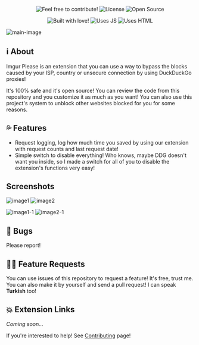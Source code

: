<p align="center">
  <img src="https://img.shields.io/badge/contributions-welcome-brightgreen.svg?style=flat" alt="Feel free to contribute!" />
  <img src="https://camo.githubusercontent.com/d19ab0838f1c52f86c8f7f608f8d14b5d04158e9/68747470733a2f2f696d672e736869656c64732e696f2f62616467652f6c6963656e73652d4d49542d6c69676874677261792e737667" alt="License" data-canonical-src="https://img.shields.io/badge/license-MIT-lightgray.svg">
  <img src="https://badges.frapsoft.com/os/v1/open-source.svg?v=103" alt="Open Source" />
</p>

<p align="center">
  <img src="http://ForTheBadge.com/images/badges/built-with-love.svg" alt="Built with love!" />
  <img src="http://ForTheBadge.com/images/badges/uses-js.svg" alt="Uses JS" />
  <img src="http://ForTheBadge.com/images/badges/uses-html.svg" alt="Uses HTML" />
</p>

![main-image](https://the-person-under-this-message.is-inside.me/mbqflEUy.png "Cool, right?")

## ℹ️ About
Imgur Please is an extension that you can use a way to bypass the blocks caused by your ISP, country or unsecure connection by using DuckDuckGo proxies!

It's 100% safe and it's open source! You can review the code from this repository and you customize it as much as you want! You can also use this project's system to unblock other websites blocked for you for some reasons.

## 💦 Features
- Request logging, log how much time you saved by using our extension with request counts and last request date!
- Simple switch to disable everything! Who knows, maybe DDG doesn't want you inside, so I made a switch for all of you to disable the extension's functions very easy!

## Screenshots
![image1](https://the-person-under-this-message.is-inside.me/PSRbeLlC.png "Extension isn't activated.")
![image2](https://the-person-under-this-message.is-inside.me/oWI3ZjAL.png "Extension isn't activated.")

![image1-1](https://the-person-under-this-message.is-inside.me/seVjIZaK.png "Extension is active!")
![image2-1](https://the-person-under-this-message.is-inside.me/3RV2Uz8S.png "Extension is active!")

## 🔧 Bugs
Please report!

## 💁🏻 Feature Requests
You can use issues of this repository to request a feature! It's free, trust me. You can also make it by yourself and send a pull request! I can speak **Turkish** too!

## 💥 Extension Links
_Coming soon..._

If you're interested to help! See [Contributing](https://github.com/eggsywashere/imgur-please/blob/master/CONTRIBUTING.md) page!  
